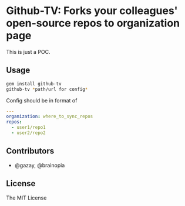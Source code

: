 # Github-TV: Forks your colleagues' open-source repos to organization page

This is just a POC.

## Usage

```bash
gem install github-tv
github-tv *path/url for config*
```

Config should be in format of

```yaml
---
organization: where_to_sync_repos
repos:
  - user1/repo1
  - user2/repo2
```

## Contributors

* @gazay, @brainopia

## License

The MIT License
